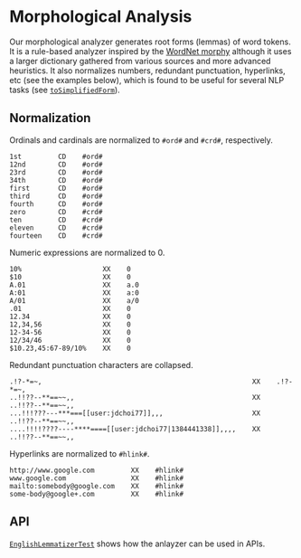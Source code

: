 # Morphological Analysis

Our morphological analyzer generates root forms (lemmas) of word tokens. It is a rule-based analyzer inspired by the [WordNet morphy](http://wordnet.princeton.edu/man/morphy.7WN.html) although it uses a larger dictionary gathered from various sources and more advanced heuristics. It also normalizes numbers, redundant punctuation, hyperlinks, etc (see the examples below), which is found to be useful for several NLP tasks (see [`toSimplifiedForm`](https://github.com/emorynlp/corenlp/blob/master/src/main/java/edu/emory/mathcs/nlp/common/util/StringUtils.java#L142)).

## Normalization

Ordinals and cardinals are normalized to `#ord#` and `#crd#`, respectively.

```
1st         CD    #ord#
12nd        CD    #ord#
23rd        CD    #ord#
34th        CD    #ord#
first       CD    #ord#
third       CD    #ord#
fourth      CD    #ord#
zero        CD    #crd#
ten         CD    #crd#
eleven      CD    #crd#
fourteen    CD    #crd#
```

Numeric expressions are normalized to 0.

```
10%                    XX    0
$10                    XX    0
A.01                   XX    a.0
A:01                   XX    a:0
A/01                   XX    a/0
.01                    XX    0
12.34                  XX    0
12,34,56               XX    0
12-34-56               XX    0
12/34/46               XX    0
$10.23,45:67-89/10%    XX    0
```

Redundant punctuation characters are collapsed.

```
.!?-*=~,                                                    XX    .!?-*=~,
..!!??--**==~~,,                                            XX    ..!!??--**==~~,,
...!!!???---***===[[user:jdchoi77]],,,                      XX    ..!!??--**==~~,,
....!!!!????----****====[[user:jdchoi77|1384441338]],,,,    XX    ..!!??--**==~~,,
```

Hyperlinks are normalized to `#hlink#`.

```
http://www.google.com         XX    #hlink#
www.google.com                XX    #hlink#
mailto:somebody@google.com    XX    #hlink#
some-body@google+.com         XX    #hlink#
```

## API

[`EnglishLemmatizerTest`](src/test/java/edu/emory/mathcs/nlp/component/morph/english/EnglishMorphAnalyzerTest.java) shows how the anlayzer can be used in APIs.